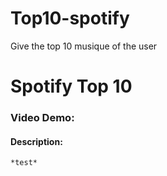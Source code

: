 # Top10-spotify

Give the top 10 musique of the user

# Spotify Top 10
### Video Demo:  <URL HERE>
#### Description:
    *test*
